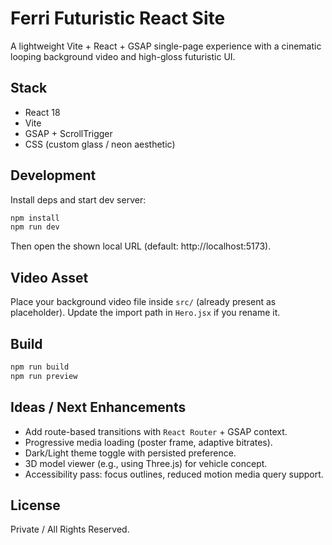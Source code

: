 # Ferri Futuristic React Site

A lightweight Vite + React + GSAP single-page experience with a cinematic looping background video and high-gloss futuristic UI.

## Stack

- React 18
- Vite
- GSAP + ScrollTrigger
- CSS (custom glass / neon aesthetic)

## Development

Install deps and start dev server:

```bash
npm install
npm run dev
```

Then open the shown local URL (default: http://localhost:5173).

## Video Asset

Place your background video file inside `src/` (already present as placeholder). Update the import path in `Hero.jsx` if you rename it.

## Build

```bash
npm run build
npm run preview
```

## Ideas / Next Enhancements

- Add route-based transitions with `React Router` + GSAP context.
- Progressive media loading (poster frame, adaptive bitrates).
- Dark/Light theme toggle with persisted preference.
- 3D model viewer (e.g., using Three.js) for vehicle concept.
- Accessibility pass: focus outlines, reduced motion media query support.

## License

Private / All Rights Reserved.
